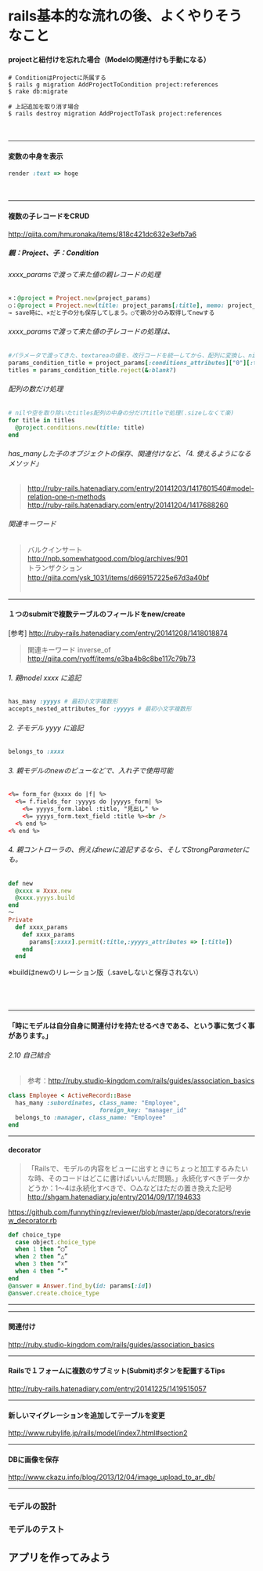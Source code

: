 
# rails基本的な流れの後、よくやりそうなこと

#### projectと紐付けを忘れた場合（Modelの関連付けも手動になる）
```
# ConditionはProjectに所属する
$ rails g migration AddProjectToCondition project:references
$ rake db:migrate
```

```
# 上記追加を取り消す場合
$ rails destroy migration AddProjectToTask project:references
```

　  
- - -

#### 変数の中身を表示
```Ruby
render :text => hoge
```

　  
- - -

#### 複数の子レコードをCRUD
http://qiita.com/hmuronaka/items/818c421dc632e3efb7a6

##### 親：Project、子：Condition
###### xxxx_paramsで渡って来た値の親レコードの処理
```Ruby
×：@project = Project.new(project_params)
○：@project = Project.new(title: project_params[:title], memo: project_params[:memo])
→ save時に、×だと子の分も保存してしまう。○で親の分のみ取得してnewする
```

###### xxxx_paramsで渡って来た値の子レコードの処理は、  
```Ruby
#パラメータで渡ってきた、textareaの値を、改行コードを統一してから、配列に変換し、nilもしくわ空の配列を削除
params_condition_title = project_params[:conditions_attributes]["0"][:title].gsub(/\r\n/, "\n").split("\n")
titles = params_condition_title.reject(&:blank?)
```

###### 配列の数だけ処理
```Ruby
# nilや空を取り除いたtitles配列の中身の分だけtitleで処理(.sizeしなくて楽)
for title in titles
  @project.conditions.new(title: title)
end
```

###### has_manyした子のオブジェクトの保存、関連付けなど、「4. 使えるようになるメソッド」 
> http://ruby-rails.hatenadiary.com/entry/20141203/1417601540#model-relation-one-n-methods  
> http://ruby-rails.hatenadiary.com/entry/20141204/1417688260  
  
###### 関連キーワード
> バルクインサート  
http://npb.somewhatgood.com/blog/archives/901  
トランザクション
http://qiita.com/ysk_1031/items/d669157225e67d3a40bf
　  
　  
- - -

<a id="anc_1submit_for_many_tables"></a>
#### １つのsubmitで複数テーブルのフィールドをnew/create
[参考] http://ruby-rails.hatenadiary.com/entry/20141208/1418018874  
> 関連キーワード inverse_of  
http://qiita.com/ryoff/items/e3ba4b8c8be117c79b73  

###### 1. 親model xxxx に追記
```Ruby
has_many :yyyys # 最初小文字複数形
accepts_nested_attributes_for :yyyys # 最初小文字複数形
```

###### 2. 子モデル yyyy に追記
```Ruby
belongs_to :xxxx
```

###### 3. 親モデルのnewのビューなどで、入れ子で使用可能
```Html
<%= form_for @xxxx do |f| %>
  <%= f.fields_for :yyyys do |yyyys_form| %>
    <%= yyyys_form.label :title, "見出し" %>
    <%= yyyys_form.text_field :title %><br />
  <% end %>
<% end %>
```

###### 4. 親コントローラの、例えばnewに追記するなら、そしてStrongParameterにも。
```Ruby
def new
  @xxxx = Xxxx.new
  @xxxx.yyyys.build
end
〜
Private
  def xxxx_params
    def xxxx_params
      params[:xxxx].permit(:title,:yyyys_attributes => [:title])
    end
  end
```
※buildはnewのリレーション版（.saveしないと保存されない）

　  
　  
- - -
#### 「時にモデルは自分自身に関連付けを持たせるべきである、という事に気づく事があります。」
###### 2.10 自己結合
> 参考：http://ruby.studio-kingdom.com/rails/guides/association_basics  
```Ruby
class Employee < ActiveRecord::Base
  has_many :subordinates, class_name: "Employee",
                          foreign_key: "manager_id"
  belongs_to :manager, class_name: "Employee"
end
```


- - -
#### decorator  
> 「Railsで、モデルの内容をビューに出すときにちょっと加工するみたいな時、そのコードはどこに書けばいいんだ問題。」永続化すべきデータかどうか：1〜4は永続化すべきで、○△などはただの置き換えた記号  
http://shgam.hatenadiary.jp/entry/2014/09/17/194633  

https://github.com/funnythingz/reviewer/blob/master/app/decorators/review_decorator.rb  
```Ruby
def choice_type
  case object.choice_type
  when 1 then “◯”
  when 2 then “△”
  when 3 then “☓”
  when 4 then “-”
end
@answer = Answer.find_by(id: params[:id])
@answer.create.choice_type
```



- - -





- - -

#### 関連付け
http://ruby.studio-kingdom.com/rails/guides/association_basics  






- - -

#### Railsで１フォームに複数のサブミット(Submit)ボタンを配置するTips
http://ruby-rails.hatenadiary.com/entry/20141225/1419515057  




- - -

#### 新しいマイグレーションを追加してテーブルを変更
http://www.rubylife.jp/rails/model/index7.html#section2




- - -

#### DBに画像を保存
http://www.ckazu.info/blog/2013/12/04/image_upload_to_ar_db/  



- - -

### モデルの設計
### モデルのテスト
## アプリを作ってみよう

